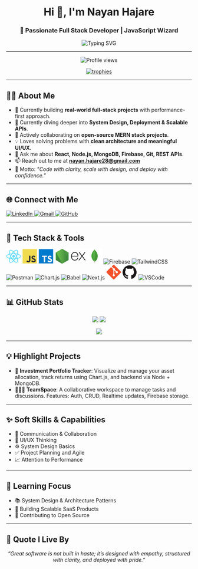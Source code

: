 <h1 align="center">Hi 👋, I'm Nayan Hajare</h1>
<h3 align="center">🚀 Passionate Full Stack Developer | JavaScript Wizard </h3>

<p align="center">
  <img src="https://readme-typing-svg.demolab.com?font=Fira+Code&weight=500&size=22&pause=1000&center=true&vCenter=true&width=500&lines=Full+Stack+Web+Developer+%7C+MERN+Stack+%7C+Clean+Code+Advocate;React+%7C+Node+%7C+MongoDB+%7C+Express+%7C+Tailwind+%7C+Firebase;Crafting+User+Centric+UI+%7C+System+Design+%7C+APIs+%7C+Deployment" alt="Typing SVG" />
</p>

---

<p align="center">
  <img src="https://komarev.com/ghpvc/?username=nayanhajare&label=Profile%20Views&color=brightgreen&style=flat-square" alt="Profile views" />
</p>

<p align="center">
  <a href="https://github.com/ryo-ma/github-profile-trophy">
    <img src="https://github-profile-trophy.vercel.app/?username=nayanhajare&theme=dracula&no-frame=true&title=Commit,Issues,Repositories,PullRequest,Stars,Followers" alt="trophies"/>
  </a>
</p>

---

## 🧑‍💻 About Me

- 🔭 Currently building **real-world full-stack projects** with performance-first approach.
- 🌱 Currently diving deeper into **System Design, Deployment & Scalable APIs**.
- 👯 Actively collaborating on **open-source MERN stack projects**.
- 💡 Loves solving problems with **clean architecture and meaningful UI/UX**.
- 💬 Ask me about **React, Node.js, MongoDB, Firebase, Git, REST APIs**.
- 📫 Reach out to me at **nayan.hajare28@gmail.com**
- 🎯 Motto: *"Code with clarity, scale with design, and deploy with confidence."*

---

## 🌐 Connect with Me

<p align="left">
  <a href="https://linkedin.com/in/nayan-hajare" target="_blank">
    <img src="https://img.shields.io/badge/LinkedIn-blue?style=for-the-badge&logo=linkedin" alt="LinkedIn" />
  </a>
  <a href="mailto:nayan.hajare28@gmail.com">
    <img src="https://img.shields.io/badge/Gmail-red?style=for-the-badge&logo=gmail&logoColor=white" alt="Gmail" />
  </a>
  <a href="https://github.com/nayanhajare" target="_blank">
    <img src="https://img.shields.io/badge/GitHub-000?style=for-the-badge&logo=github" alt="GitHub" />
  </a>
</p>

---

## 💼 Tech Stack & Tools

<p align="left">
  <img src="https://raw.githubusercontent.com/devicons/devicon/master/icons/react/react-original.svg" width="40" alt="React"/>
  <img src="https://raw.githubusercontent.com/devicons/devicon/master/icons/javascript/javascript-original.svg" width="40" alt="JavaScript"/>
  <img src="https://raw.githubusercontent.com/devicons/devicon/master/icons/typescript/typescript-original.svg" width="40" alt="TypeScript"/>
  <img src="https://raw.githubusercontent.com/devicons/devicon/master/icons/nodejs/nodejs-original.svg" width="40" alt="Node.js"/>
  <img src="https://raw.githubusercontent.com/devicons/devicon/master/icons/express/express-original.svg" width="40" alt="Express"/>
  <img src="https://raw.githubusercontent.com/devicons/devicon/master/icons/mongodb/mongodb-original.svg" width="40" alt="MongoDB"/>
  <img src="https://www.vectorlogo.zone/logos/firebase/firebase-icon.svg" width="40" alt="Firebase"/>
  <img src="https://www.vectorlogo.zone/logos/tailwindcss/tailwindcss-icon.svg" width="40" alt="TailwindCSS"/>
  <img src="https://www.vectorlogo.zone/logos/getpostman/getpostman-icon.svg" width="40" alt="Postman"/>
  <img src="https://www.chartjs.org/media/logo-title.svg" width="40" alt="Chart.js"/>
  <img src="https://www.vectorlogo.zone/logos/babeljs/babeljs-icon.svg" width="40" alt="Babel"/>
  <img src="https://cdn.worldvectorlogo.com/logos/nextjs-2.svg" width="40" alt="Next.js"/>
  <img src="https://raw.githubusercontent.com/devicons/devicon/master/icons/git/git-original.svg" width="40" alt="Git"/>
  <img src="https://raw.githubusercontent.com/devicons/devicon/master/icons/github/github-original.svg" width="40" alt="GitHub"/>
  <img src="https://cdn.worldvectorlogo.com/logos/vscode.svg" width="40" alt="VSCode"/>
</p>

---

## 📊 GitHub Stats

<p align="center">
  <img src="https://github-readme-stats.vercel.app/api?username=nayanhajare&show_icons=true&theme=react&border_radius=10&hide_border=true" width="48%" />
  <img src="https://github-readme-streak-stats.herokuapp.com?user=nayanhajare&theme=react&hide_border=true&border_radius=10" width="48%" />
</p>

<p align="center">
  <img src="https://github-readme-stats.vercel.app/api/top-langs/?username=nayanhajare&layout=compact&theme=react&hide_border=true" width="48%" />
</p>

---

## 💡 Highlight Projects

- 🔷 **Investment Portfolio Tracker**: Visualize and manage your asset allocation, track returns using Chart.js, and backend via Node + MongoDB.
- 🧑‍🤝‍🧑 **TeamSpace**: A collaborative workspace to manage tasks and discussions. Features: Auth, CRUD, Realtime updates, Firebase storage.

---

## ✨ Soft Skills & Capabilities

- 💬 Communication & Collaboration
- 🎨 UI/UX Thinking
- ⚙️ System Design Basics
- ✅ Project Planning and Agile
- 📈 Attention to Performance

---

## 🧠 Learning Focus

- 📚 System Design & Architecture Patterns
- 🚀 Building Scalable SaaS Products
- 🧩 Contributing to Open Source

---

## 📌 Quote I Live By

<p align="center">
  <i>“Great software is not built in haste; it’s designed with empathy, structured with clarity, and deployed with pride.”</i>
</p>
